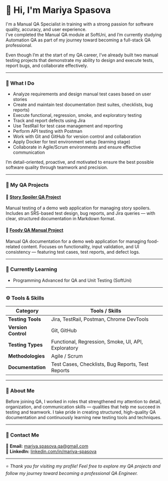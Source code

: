 # 👋 Hi, I'm Mariya Spasova

I'm a Manual QA Specialist in training with a strong passion for software quality, accuracy, and user experience.  
I’ve completed the Manual QA module at SoftUni, and I’m currently studying Automation QA as part of my journey toward becoming a full-stack QA professional.  

Even though I’m at the start of my QA career, I’ve already built two manual testing projects that demonstrate my ability to design and execute tests, report bugs, and collaborate effectively.

---

### 🧩 What I Do
- Analyze requirements and design manual test cases based on user stories  
- Create and maintain test documentation (test suites, checklists, bug reports)  
- Execute functional, regression, smoke, and exploratory testing  
- Track and report defects using Jira
- Use TestRail for test case management and reporting  
- Perform API testing with Postman  
- Work with Git and GitHub for version control and collaboration  
- Apply Docker for test environment setup (learning stage)  
- Collaborate in Agile/Scrum environments and ensure effective communication  

I’m detail-oriented, proactive, and motivated to ensure the best possible software quality through teamwork and precision.

---

### 🧪 My QA Projects

#### 📁 [Story Spoiler QA Project](https://github.com/MariyaSpasova-Git/story-spoiler-qa)
Manual testing of a demo web application for managing story spoilers.
Includes an SRS-based test design, bug reports, and Jira queries — with clear, structured documentation in Markdown format.

#### 📁 [Foody QA Manual Project](https://github.com/MariyaSpasova-Git/foody-qa-manual-project)
Manual QA documentation for a demo web application for managing food-related content.
Focuses on functionality, input validation, and UI consistency — featuring test cases, test reports, and defect logs.

---

### 🧠 Currently Learning
- Programming Advanced for QA and Unit Testing (SoftUni)  

---

### ⚙️ Tools & Skills

| Category | Tools / Skills |
|-----------|----------------|
| **Testing Tools** | Jira, TestRail, Postman, Chrome DevTools |
| **Version Control** | Git, GitHub |
| **Testing Types** | Functional, Regression, Smoke, UI, API, Exploratory |
| **Methodologies** | Agile / Scrum |
| **Documentation** | Test Cases, Checklists, Bug Reports, Test Reports |

---

### 🌱 About Me
Before joining QA, I worked in roles that strengthened my attention to detail, organization, and communication skills — qualities that help me succeed in testing and teamwork. I take pride in creating structured, high-quality QA documentation and continuously learning new testing tools and techniques.

---

### 💬 Contact Me

📧 **Email:** mariya.spasova.qa@gmail.com  
💼 **LinkedIn:** [linkedin.com/in/mariya-spasova](https://linkedin.com/in/mariya-spasova)  

---

⭐ *Thank you for visiting my profile! Feel free to explore my QA projects and follow my journey toward becoming a professional QA Engineer.*
